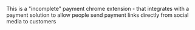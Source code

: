 This is a "incomplete" payment chrome extension - that integrates with a payment solution to allow people send payment links directly from social media to customers
